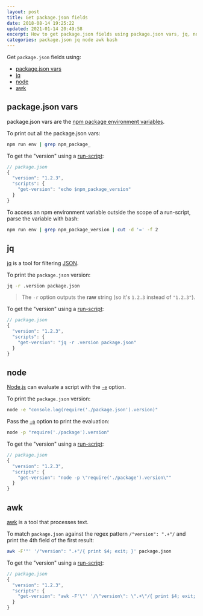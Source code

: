 ```yaml
---
layout: post
title: Get package.json fields
date: 2018-08-14 19:25:22
updated: 2021-01-14 20:49:58
excerpt: How to get package.json fields using package.json vars, jq, node, and awk.
categories: package.json jq node awk bash
---
```


Get `package.json` fields using:

- [package.json vars](#packagejson-vars)
- [jq](#jq)
- [node](#node)
- [awk](#awk)

## package.json vars

package.json vars are the [npm package environment variables](https://docs.npmjs.com/cli/v6/using-npm/scripts#packagejson-vars).

To print out all the package.json vars:

```sh
npm run env | grep npm_package_
```

To get the "version" using a [run-script](https://docs.npmjs.com/cli/v6/commands/npm-run-script):

```js
// package.json
{
  "version": "1.2.3",
  "scripts": {
    "get-version": "echo $npm_package_version"
  }
}
```

To access an npm environment variable outside the scope of a run-script, parse the variable with bash:

```sh
npm run env | grep npm_package_version | cut -d '=' -f 2
```

## jq

[jq](https://stedolan.github.io/jq/) is a tool for filtering [JSON](https://www.json.org/).

To print the `package.json` version:

```sh
jq -r .version package.json
```

> The `-r` option outputs the **raw** string (so it's `1.2.3` instead of `"1.2.3"`).

To get the "version" using a [run-script](https://docs.npmjs.com/cli/v6/commands/npm-run-script):

```js
// package.json
{
  "version": "1.2.3",
  "scripts": {
    "get-version": "jq -r .version package.json"
  }
}
```

## node

[Node.js](https://nodejs.org/) can evaluate a script with the [`-e`](https://nodejs.org/api/cli.html#cli_e_eval_script) option.

To print the `package.json` version:

```sh
node -e "console.log(require('./package.json').version)"
```

Pass the [`-p`](https://nodejs.org/api/cli.html#cli_p_print_script) option to print the evaluation:

```sh
node -p "require('./package').version"
```

To get the "version" using a [run-script](https://docs.npmjs.com/cli/v6/commands/npm-run-script):

```js
// package.json
{
  "version": "1.2.3",
  "scripts": {
    "get-version": "node -p \"require('./package').version\""
  }
}
```

## awk

[awk](https://www.gnu.org/software/gawk/manual/gawk.html#Getting-Started) is a tool that processes text.

To match `package.json` against the regex pattern `/"version": ".+"/` and print the 4th field of the first result:

```sh
awk -F'"' '/"version": ".+"/{ print $4; exit; }' package.json
```

To get the "version" using a [run-script](https://docs.npmjs.com/cli/v6/commands/npm-run-script):

```js
// package.json
{
  "version": "1.2.3",
  "scripts": {
    "get-version": "awk -F'\"' '/\"version\": \".+\"/{ print $4; exit; }' package.json"
  }
}
```
